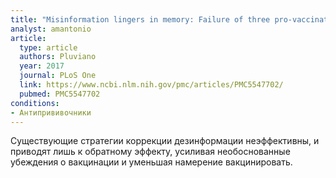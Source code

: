 ```yaml
---
title: "Misinformation lingers in memory: Failure of three pro-vaccination strategies"
analyst: amantonio
article:
  type: article
  authors: Pluviano
  year: 2017
  journal: PLoS One
  link: https://www.ncbi.nlm.nih.gov/pmc/articles/PMC5547702/
  pubmed: PMC5547702
conditions:
- Антипрививочники
---
```


Существующие стратегии коррекции дезинформации неэффективны, и приводят лишь к обратному эффекту, усиливая необоснованные убеждения о вакцинации и уменьшая намерение вакцинировать.
